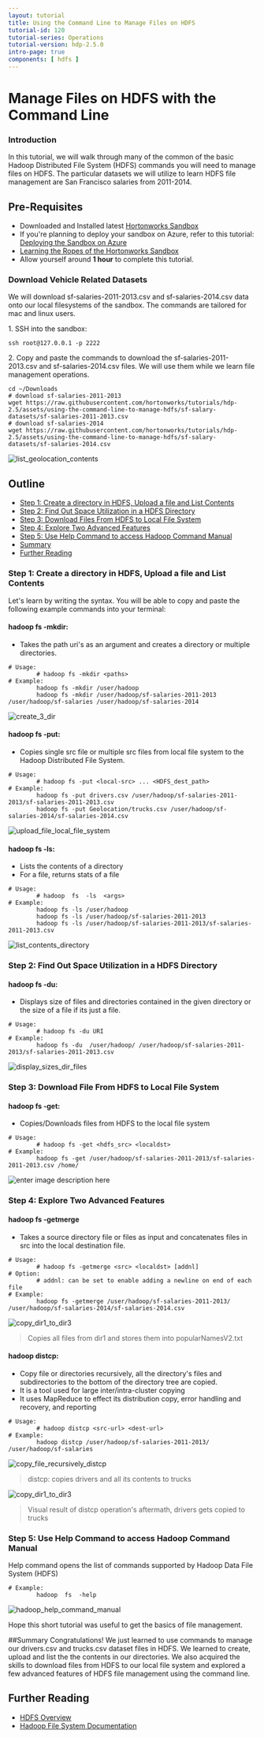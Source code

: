 ```yaml
---
layout: tutorial
title: Using the Command Line to Manage Files on HDFS
tutorial-id: 120
tutorial-series: Operations
tutorial-version: hdp-2.5.0
intro-page: true
components: [ hdfs ]
---
```


# Manage Files on HDFS with the Command Line

### Introduction

In this tutorial, we will walk through many of the common of the basic Hadoop Distributed File System (HDFS) commands you will need to manage files on HDFS. The particular datasets we will utilize to learn HDFS file management are San Francisco salaries from 2011-2014.

## Pre-Requisites
*  Downloaded and Installed latest [Hortonworks Sandbox](http://hortonworks.com/products/hortonworks-sandbox/#install)
*  If you're planning to deploy your sandbox on Azure, refer to this tutorial: [Deploying the Sandbox on Azure](http://hortonworks.com/hadoop-tutorial/deploying-hortonworks-sandbox-on-microsoft-azure/)
*  [Learning the Ropes of the Hortonworks Sandbox](http://hortonworks.com/hadoop-tutorial/learning-the-ropes-of-the-hortonworks-sandbox/)
*  Allow yourself around **1 hour** to complete this tutorial.

### Download Vehicle Related Datasets

We will download sf-salaries-2011-2013.csv and sf-salaries-2014.csv data onto our local filesystems of the sandbox. The commands are tailored for mac and linux users.

1\. SSH into the sandbox:

~~~
ssh root@127.0.0.1 -p 2222
~~~

2\. Copy and paste the commands to download the sf-salaries-2011-2013.csv and sf-salaries-2014.csv files. We will use them while we learn file management operations.

~~~
cd ~/Downloads
# download sf-salaries-2011-2013
wget https://raw.githubusercontent.com/hortonworks/tutorials/hdp-2.5/assets/using-the-command-line-to-manage-hdfs/sf-salary-datasets/sf-salaries-2011-2013.csv
# download sf-salaries-2014
wget https://raw.githubusercontent.com/hortonworks/tutorials/hdp-2.5/assets/using-the-command-line-to-manage-hdfs/sf-salary-datasets/sf-salaries-2014.csv
~~~

![list_geolocation_contents](/assets/using-the-command-line-to-manage-hdfs/list_geolocation_contents.png)



## Outline
- [Step 1: Create a directory in HDFS, Upload a file and List Contents](#create-a-directory-in-hdfs-upload-a-file-and-list-contents)
- [Step 2: Find Out Space Utilization in a HDFS Directory](#find-out-space-utilization-in-a-hdfs-directory)
- [Step 3: Download Files From HDFS to Local File System](#download-files-hdfs-to-local-file-system)
- [Step 4: Explore Two Advanced Features](#explore-two-advanced-features)
- [Step 5: Use Help Command to access Hadoop Command Manual](#use-help-command-access-hadoop-command-manual)
- [Summary](#summary)
- [Further Reading](#further-reading)

### Step 1: Create a directory in HDFS, Upload a file and List Contents <a id="create-a-directory-in-hdfs-upload-a-file-and-list-contents"></a>

Let's learn by writing the syntax. You will be able to copy and paste the following example commands into your terminal:

#### hadoop fs -mkdir:

*   Takes the path uri's as an argument and creates a directory or multiple directories.

~~~
# Usage:
        # hadoop fs -mkdir <paths>
# Example:
        hadoop fs -mkdir /user/hadoop
        hadoop fs -mkdir /user/hadoop/sf-salaries-2011-2013 /user/hadoop/sf-salaries /user/hadoop/sf-salaries-2014
~~~

![create_3_dir](/assets/using-the-command-line-to-manage-hdfs/step1_createDir_hdfs_commandLineManageFiles_hdfs.png)


#### hadoop fs -put:

*   Copies single src file or multiple src files from local file system to the Hadoop Distributed File System.

~~~
# Usage:
        # hadoop fs -put <local-src> ... <HDFS_dest_path>
# Example:
        hadoop fs -put drivers.csv /user/hadoop/sf-salaries-2011-2013/sf-salaries-2011-2013.csv
        hadoop fs -put Geolocation/trucks.csv /user/hadoop/sf-salaries-2014/sf-salaries-2014.csv
~~~

![upload_file_local_file_system](/assets/using-the-command-line-to-manage-hdfs/step1_createDir_hdfs_commandLineManageFiles_hdfs.png)


#### hadoop fs -ls:

*   Lists the contents of a directory
*   For a file, returns stats of a file

~~~
# Usage:  
        # hadoop  fs  -ls  <args>  
# Example:
        hadoop fs -ls /user/hadoop
        hadoop fs -ls /user/hadoop/sf-salaries-2011-2013
        hadoop fs -ls /user/hadoop/sf-salaries-2011-2013/sf-salaries-2011-2013.csv
~~~

![list_contents_directory](/assets/using-the-command-line-to-manage-hdfs/step1_listContentDir_commandLineManageFiles_hdfs.png)


### Step 2: Find Out Space Utilization in a HDFS Directory <a id="find-out-space-utilization-in-a-hdfs-directory"></a>

#### hadoop fs -du:

*   Displays size of files and directories contained in the given directory or the size of a file if its just a file.

~~~
# Usage:  
        # hadoop fs -du URI
# Example:
        hadoop fs -du  /user/hadoop/ /user/hadoop/sf-salaries-2011-2013/sf-salaries-2011-2013.csv
~~~

![display_sizes_dir_files](/assets/using-the-command-line-to-manage-hdfs/step2_displayFileSize_commandLineManageFiles_hdfs.png)


### Step 3: Download File From HDFS to Local File System <a id="download-files-hdfs-to-local-file-system"></a>

#### hadoop fs -get:

*   Copies/Downloads files from HDFS to the local file system

~~~
# Usage:
        # hadoop fs -get <hdfs_src> <localdst>
# Example:
        hadoop fs -get /user/hadoop/sf-salaries-2011-2013/sf-salaries-2011-2013.csv /home/
~~~

![enter image description here](/assets/using-the-command-line-to-manage-hdfs/step3_download_hdfs_file_to_localsystem_commandLineManageFiles_hdfs.png)


### Step 4: Explore Two Advanced Features <a id="explore-two-advanced-features"></a>

#### hadoop fs -getmerge

*   Takes a source directory file or files as input and concatenates files in src into the local destination file.

~~~
# Usage:
        # hadoop fs -getmerge <src> <localdst> [addnl]
# Option:
        # addnl: can be set to enable adding a newline on end of each file
# Example:
        hadoop fs -getmerge /user/hadoop/sf-salaries-2011-2013/  /user/hadoop/sf-salaries-2014/sf-salaries-2014.csv
~~~

![copy_dir1_to_dir3](/assets/using-the-command-line-to-manage-hdfs/step4_getmerge_to_localDestn_commandLineManageFiles_hdfs.png)

> Copies all files from dir1 and stores them into popularNamesV2.txt


#### hadoop distcp:

*   Copy file or directories recursively, all the directory's files and subdirectories to the bottom of the directory tree are copied.
*   It is a tool used for large inter/intra-cluster copying
*   It uses MapReduce to effect its distribution copy, error handling and recovery, and reporting

~~~
# Usage:
        # hadoop distcp <src-url> <dest-url>
# Example:
        hadoop distcp /user/hadoop/sf-salaries-2011-2013/ /user/hadoop/sf-salaries
~~~

![copy_file_recursively_distcp](/assets/using-the-command-line-to-manage-hdfs/step4_copy_file_recursively_commandLineManageFiles_hdfs.png)

> distcp: copies drivers and all its contents to trucks


![copy_dir1_to_dir3](/assets/using-the-command-line-to-manage-hdfs/step4_visual_copy_recursively_distcp_commandLineManageFiles_hdfs.png)

> Visual result of distcp operation's aftermath, drivers gets copied to trucks


### Step 5: Use Help Command to access Hadoop Command Manual <a id="use-help-command-access-hadoop-command-manual"></a>

Help command opens the list of commands supported by Hadoop Data File System (HDFS)

~~~
# Example:  
        hadoop  fs  -help
~~~


![hadoop_help_command_manual](/assets/using-the-command-line-to-manage-hdfs/step5_help_commandLineManageFiles_hdfs.png)

Hope this short tutorial was useful to get the basics of file management.

##Summary <a id="summary">
Congratulations! We just learned to use commands to manage our drivers.csv and trucks.csv dataset files in HDFS. We learned to create, upload and list the the contents in our directories. We also acquired the skills to download files from HDFS to our local file system and explored a few advanced features of HDFS file management using the command line.

## Further Reading <a id="further-reading"></a>
- [HDFS Overview](http://hortonworks.com/hadoop/hdfs/)
- [Hadoop File System Documentation](https://hadoop.apache.org/docs/current/hadoop-project-dist/hadoop-common/FileSystemShell.html)
